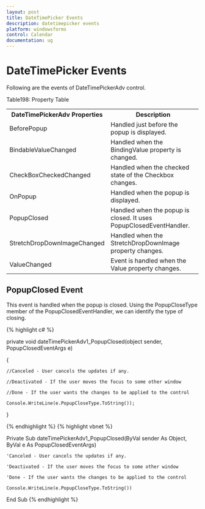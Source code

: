 ```yaml
---
layout: post
title: DateTimePicker Events
description: datetimepicker events
platform: windowsforms
control: Calendar 
documentation: ug
---
```

# DateTimePicker Events

Following are the events of DateTimePickerAdv control.

Table198: Property Table

<table>
<tr>
<th>
DateTimePickerAdv Properties</th><th>
Description</th></tr>
<tr>
<td>
BeforePopup</td><td>
Handled just before the popup is displayed.</td></tr>
<tr>
<td>
BindableValueChanged</td><td>
Handled when the BindingValue property is changed.</td></tr>
<tr>
<td>
CheckBoxCheckedChanged</td><td>
Handled when the checked state of the Checkbox changes.</td></tr>
<tr>
<td>
OnPopup</td><td>
Handled when the popup is displayed.</td></tr>
<tr>
<td>
PopupClosed</td><td>
Handled when the popup is closed. It uses PopupClosedEventHandler.</td></tr>
<tr>
<td>
StretchDropDownImageChanged</td><td>
Handled when the StretchDropDownImage property changes.</td></tr>
<tr>
<td>
ValueChanged</td><td>
Event is handled when the Value property changes.</td></tr>
</table>

## PopupClosed Event

This event is handled when the popup is closed. Using the PopupCloseType member of the PopupClosedEventHandler, we can identify the type of closing.



{% highlight c#  %}

private void dateTimePickerAdv1_PopupClosed(object sender, PopupClosedEventArgs e)

{            

    //Canceled - User cancels the updates if any.

    //Deactivated - If the user moves the focus to some other window

    //Done - If the user wants the changes to be applied to the control

    Console.WriteLine(e.PopupCloseType.ToString());

}





{% endhighlight   %}
{% highlight vbnet  %}

Private Sub dateTimePickerAdv1_PopupClosed(ByVal sender As Object, ByVal e As PopupClosedEventArgs)

    'Canceled - User cancels the updates if any. 

    'Deactivated - If the user moves the focus to some other window 

    'Done - If the user wants the changes to be applied to the control 

    Console.WriteLine(e.PopupCloseType.ToString())

End Sub
{% endhighlight   %}